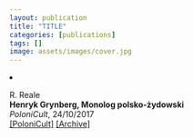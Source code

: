 ```yaml
---
layout: publication
title: "TITLE"
categories: [publications]
tags: []
image: assets/images/cover.jpg
---
```

<!-- Item: TODO -->
<li ><p>
R. Reale<br>
<b>Henryk Grynberg, Monolog polsko-żydowski</b><br>
<i>PoloniCult</i>, 24/10/2017
<br />
<a href="https://polonicult.com/henryk-grynberg-monolog-polsko-zydowski/" target="_blank">[PoloniCult]</a>
<a href="https://web.archive.org/web/*/https://polonicult.com/henryk-grynberg-monolog-polsko-zydowski/" target="_blank">[Archive]</a>
</p>
<div id="bib_TODO" class="bibtex noshow">
<pre>
</pre>
</div>
</li>
